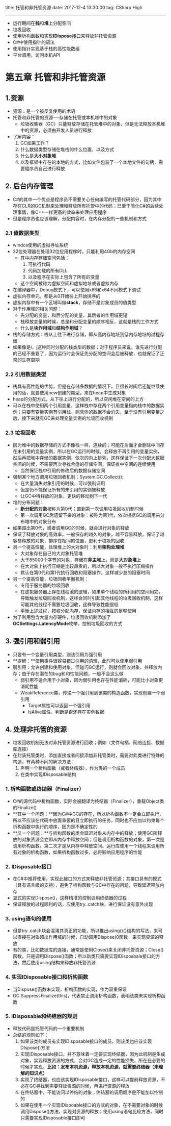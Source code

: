 title: 托管和非托管资源
date: 2017-12-4 13:30:00
tag: CSharp High

---

* 运行期间在**栈**和**堆**上分配空间
* 垃圾回收
* 使用析构函数和实现**IDispose**接口来释放非托管资源
* C#中使用指针的语法
* 使用指针实现基于栈的高性能数组
* 平台调用，访问本机API

<!--more-->

# 第五章 托管和非托管资源 #

## 1.资源 ##

* 资源：是一个被反复使用的术语
* 托管和非托管的资源---存储在托管或本机堆中的对象
	* 垃圾收集器（GC）只能释放存储在托管堆中的对象，但是无法释放本机堆中的资源，必须由开发人员进行释放
* 了解内容：
	1. GC如果工作？
	2. 什么数据类型存储在堆栈的什么位置，以及方式
	3. 什么是**大小对象堆**
	4. 以及框架中存在的本地的方式，比如文件包装了一个本地文件的句柄，需要程序员自己进行释放

## 2. 后台内存管理 ##

* C#的其中一个优点是程序员不需要关心任何编写的托管代码部分，因为其中存在CLR的GC机制来处理和释放所有托管中的代码；已至于简化C#的后续处理事情，像C++一样更高的效率来处理应用程序
* 但是程序员也应该理解，分配内容时，在内存分配的一些机制和方式

### 2.1 值数据类型 ###

* windos使用的虚拟寻址系统
* 32位处理器在处理32位应用程序时，只能利用4Gb的内存空间
	* 其中内存存储空间包括：
		1. 可执行代码
		2. 代码加载的所有DLL
		3. 以及程序在实际上包含了所有的变量
	* 这个空间被称为虚拟空间和虚拟地址或者虚拟内存
* 在编译器中，Debug模式下，可以使用x86和x64不同模式下调试
* 虚拟内存单元，都是从0开始往上开始排序的
* 虚拟内存中有一个区域叫做**stack**，存储不是对象成员的值类型
* 对于作用域的相关问题：
	* 先分配的变量，和后分配的变量，其后者的作用域更短
	* 栈释放变量的时候，总是和分配变量的顺序相反，这就是栈的工作方式
	* 什么是**块作用域**和**结构作用域**？
* 栈的存储方式：栈从上往下进行存储，即从高内存地址到低内存地址的过程存储
* 如果像是i，j这种同时分配的栈类型的数据；对于程序员来说，谁先进行分配的已经不重要了，因为运行时会保证先分配的空间会后被释放，也就保证了正常的生存周期

### 2.2 引用数据类型 ###

* 栈具有高性能的优势，但是在存储多数据的情况下，且很长时间后还能继续使用的话，就要使用new创建的类型，来在heap中生成对象
* heap的分配方式，从下往上进行分配的，所以空闲堆在空间的上方
* 可以在栈中使用两个引用变量，这样栈中存在两个引用变量指向栈中的数据实例；只要有变量实例有引用栈，则具体的数据不会消失，至于没有引用变量之后，接下来就有GC来处理变量实例的垃圾回收机制

### 2.3 垃圾回收 ###

* 因为堆中的数据存储的方式不像栈一样，连续的；可能在后面才会删除中间存在未引用的变量实例，所以在GC运行的时候，会释放不再引用的变量实例，然后再把堆中存储的数据实例，依次的向上排列，这样保证下一次分配大数据空间的时候，不需要再次寻找合适的存储空间，保证推中空间的连续使用
	* 当然保证栈中引用的修改后的数据存储空间
* 强制某个地方调用垃圾回收机制：System.GC.Collect():
	* 在大量消失对象引用的时候，可以强制调用
	* 但是仍不能保证所有的未引用的实例被释放
	* 让GC中待释放的对象，更快的移动到下一代
* 堆的分布问题：
	* **新分配的对象**被称为第0代；直到第一次调用垃圾回收机制时候
	* 第一次调用GC后遗留下来的对象：被称为第1代，依次根据GC的调用来分布堆中的对象分布
* 如果超出第0代，或者调用GC的时候，就会进行对象的释放
* 保证了释放对象的高效率，一般保存的越久的对象，越不容易释放，保证了越容易释放的对象，排序在相同的位置，更利于垃圾的回收
* 另一个提高性能，处理堆上的大对象时：利用**架构处理堆**
	* 大对象存在自己的大对象托管堆
	* 大于85000个字节的对象，存储在**非主堆**上，而是**大对象堆**上
	* 在大对象上执行压缩是比较昂贵的，所以大对象一般不执行压缩操作
	* 默认在第0代和第1代执行回收和阻塞操作，这样减少总的阻塞时间
* 另一个提高性能，垃圾回收平衡机制：
	* 专用于服务器的垃圾回收
	* 在虚拟服务器上存在线程池的逻辑，如果单个线程的所利用的空间用完，导致触发垃圾回收机制，这样会同时引起其他线程的垃圾回收机制，这样可能其他线程不需要垃圾回收，这样导致性能很低
	* 平衡上述过程，按权分配内存，保证内存的相互的足够使用
* 为了利用包含大量内存硬件，垃圾回收机制添加了**GCSettings.LatencyMode**枚举，控制垃圾回收的方式

## 3. 强引用和弱引用 ##

* 只要有一个变量引用类型，则该引用为强引用
* **提醒：**使用事件很容易错过引用的清理，此时可以使用弱引用
* 弱引用：允许创建和使用对象，但碰巧GC运行，则就会回收对象，并释放内存；由于存在潜在的bug和和性能问题，一般不会这么做
	* 弱引用不适合用于小对象，因为弱引用也存在性能消耗，可能比小对象更消耗性能
	* WeakReference类，传递一个强引用到该类的构造函数，实现创建一个弱引用
		* Target属性可以返回一个强引用
		* IsAlive属性，判断是否还存在实例数据

## 4. 处理非托管的资源 ##

* 垃圾回收机制无法对非托管资源进行回收；例如（文件句柄、网络连接、数据库连接）
* 在封装托管类时，添加直接或者间接添加非托管类时，需要对此类进行特殊的构造，有两种不同的解决方法：
	1. 声明一个析构函数（或者终结器），作为类的一个成员
	2. 在类中实现IDisposable结构

### 1. 析构函数或终结器（Finalizer） ###

* C#的源代码中析构函数，实际会被翻译为终结器（Finalizer），重载Object类的Finalize()
* **其中一个问题：**因为C#中GC的存在，所以析构函数不一定会立即执行，所以不应该在代码中放置重要的且立即执行的任务，同时也不应加以约束每个析构函数中执行的顺序，因为是不确定性的
* **又一个问题：**与析构函数的类会延迟对象从内存中的释放；使用GC所释放的对象资源会立即从内存中释放空间；但是调用析构函数的对象，第一次是调用析构函数，第二次才是从内存中释放空间。运行库使用一个线程来调用所有对象的析构函数，如果析构函数过多，必将影响应用程序的性能

### 2. IDisposable接口 ###

* 在C#中推荐使用，实现此接口的方式来释放非托管资源；其接口具有的模式（具有语言级的支持），避免了析构函数与GC中存在的问题，导致延迟释放内存
* 显式的实现Dispose()，这样精准的控制调用终结器的过程
* 保证释放的过程顺利的话，应使用try..catch块，进行保证没有意外出现

### 3. using语句的使用 ###

* 但是try..catch块会混淆其真正的功能，所以推出using(){}结构的写法，来可以直接在对象超出作用域的时候，自动调用Dispose(0函数，来实现资源的释放
* 有的类，比如数据库的连接，通常是使用Close()来关闭非托管资源；Close()函数，只是调用Dispose()函数；所以新类只需要实现IDisposbale接口的方法，然后使用using结构来释放非托管资源

### 4. 实现IDisposable接口和析构函数 ###

* 当Dispose()函数未实现，析构函数的实现，作为双重保证 
* GC.SuppressFinalize(this)，代表禁止调用析构函数，表明该类未实现析构函数

### 5. IDisposable和终结器的规则 ###

* 释放代码是托管代码的一个重要机制
* 总结的规则如下：
	1. 如果该类的成员有实现IDisposable接口的成员，则该类也应该实现DIspose()方法
	2. 实现IDisposable接口，并不意味着一定要实现终结器，因为此机制是生成对象，实现释放资源的方式，会对GC造成一定的性能损失，所在在必要的时候才实现。**比如：发布本机资源，释放本机资源，就需要终结器（未理解的知识点）**
	3. 实现了终结器，也应该实现IDisposable接口，这样可以提前释放资源，不必在GC寻找到需要释放资源的时候，再进行资源的释放
	4. 在终结器中，不能访问以终结的对象；终结器的调用顺序是不能加以控制的
	5. 如果在使用一个实现IDispoable接口的方式的对象，在不需要对象的时候调用Dispose()方法，实现对资源的释放；使用using语句比较方法，同时只需要实现IDisposable接口即可